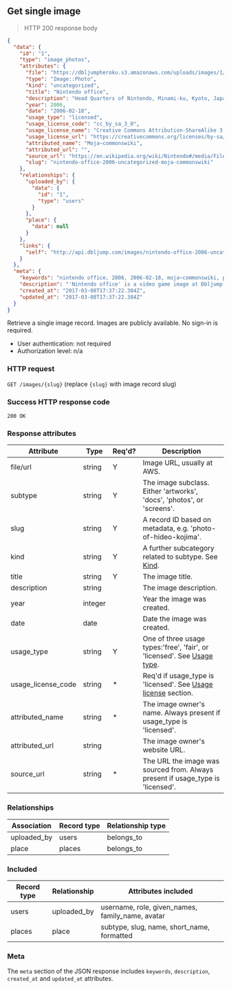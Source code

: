 ## <a name="images_show"></a>Get single image

> HTTP 200 response body

```JSON
{
  "data": {
    "id": "1",
    "type": "image_photos",
    "attributes": {
      "file": "https://dbljumpheroku.s3.amazonaws.com/uploads/images/1/nintendo-hq-kyoto-2006.jpg",
      "type": "Image::Photo",
      "kind": "uncategorized",
      "title": "Nintendo office",
      "description": "Head Quarters of Nintendo, Minami-ku, Kyoto, Japan. The picture was taken by the poster in February, 2006.",
      "year": 2006,
      "date": "2006-02-18",
      "usage_type": "licensed",
      "usage_license_code": "cc_by_sa_3_0",
      "usage_license_name": "Creative Commons Attribution-ShareAlike 3.0",
      "usage_license_url": "https://creativecommons.org/licenses/by-sa/3.0",
      "attributed_name": "Moja~commonswiki",
      "attributed_url": "",
      "source_url": "https://en.wikipedia.org/wiki/Nintendo#/media/File:Nintendo_office.jpg",
      "slug": "nintendo-office-2006-uncategorized-moja-commonswiki"
    },
    "relationships": {
      "uploaded_by": {
        "data": {
          "id": "1",
          "type": "users"
        }
      },
      "place": {
        "data": null
      }
    },
    "links": {
      "self": "http://api.dbljump.com/images/nintendo-office-2006-uncategorized-moja-commonswiki"
    }
  },
  "meta": {
    "keywords": "nintendo office, 2006, 2006-02-18, moja~commonswiki, photo, false, image, picture, media, dbljump, video games, pc games, gaming",
    "description": "'Nintendo office' is a video game image at Dbljump.",
    "created_at": "2017-03-08T17:37:22.384Z",
    "updated_at": "2017-03-08T17:37:22.384Z"
  }
}
```

Retrieve a single image record. Images are publicly available. No sign-in is required.

* User authentication: not required
* Authorization level: n/a

### HTTP request

`GET /images/{slug}` (replace `{slug}` with image record slug)

### Success HTTP response code

`200 OK`

### <a name="image_response_attrs"></a>Response attributes

Attribute | Type | Req'd? | Description
--------- | ---- | ------ | -----------
file/url | string | Y | Image URL, usually at AWS.
subtype | string | Y | The image subclass. Either 'artworks', 'docs', 'photos', or 'screens'.
slug | string | Y | A record ID based on metadata, e.g. 'photo-of-hideo-kojima'.
kind | string | Y | A further subcategory related to subtype. See [Kind](#image_kind).
title | string | Y | The image title.
description | string | | The image description.
year | integer | | Year the image was created.
date | date | | Date the image was created.
usage_type | string | Y | One of three usage types:'free', 'fair', or 'licensed'. See [Usage type](#image_usage_type).
usage_license_code | string | * | Req'd if usage_type is 'licensed'. See [Usage license](#image_usage_license) section.
attributed_name | string | * | The image owner's name. Always present if usage_type is 'licensed'.
attributed_url | string | | The image owner's website URL.
source_url | string | * | The URL the image was sourced from. Always present if usage_type is 'licensed'.

### Relationships

Association | Record type | Relationship type
------------ | ---------- | -----------------
uploaded_by | users | belongs_to |
place | places | belongs_to

### Included

Record type | Relationship | Attributes included
----------- | ------------ | -------------------
users | uploaded_by | username, role, given_names, family_name, avatar
places | place | subtype, slug, name, short_name, formatted

### Meta

The `meta` section of the JSON response includes `keywords`, `description`, `created_at` and `updated_at` attributes.
